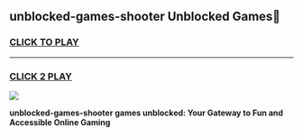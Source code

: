 
## unblocked-games-shooter Unblocked Games👋
<h3>
<a href="https://news.freeplayer.one?title=unblocked-games-shooter&ref=16F">CLICK TO PLAY</a></h3>
<hr>

<h3>
<a href="https://news.freeplayer.one?title=unblocked-games-shooter&ref=16F">CLICK 2 PLAY</a>
  
</h3>

<a href="https://news.freeplayer.one?title=unblocked-games-shooter&ref=16F/"><img src="https://clearcache.store/games.png"></a>


**unblocked-games-shooter games unblocked: Your Gateway to Fun and Accessible Online Gaming**
